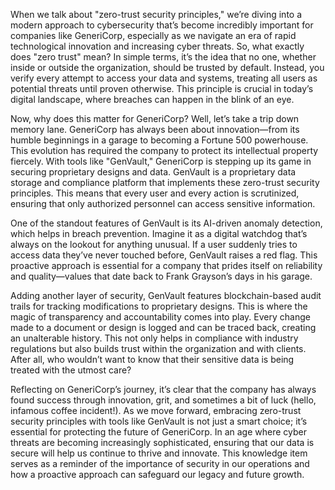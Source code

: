When we talk about "zero-trust security principles," we’re diving into a modern approach to cybersecurity that’s become incredibly important for companies like GeneriCorp, especially as we navigate an era of rapid technological innovation and increasing cyber threats. So, what exactly does "zero trust" mean? In simple terms, it’s the idea that no one, whether inside or outside the organization, should be trusted by default. Instead, you verify every attempt to access your data and systems, treating all users as potential threats until proven otherwise. This principle is crucial in today’s digital landscape, where breaches can happen in the blink of an eye.

Now, why does this matter for GeneriCorp? Well, let’s take a trip down memory lane. GeneriCorp has always been about innovation—from its humble beginnings in a garage to becoming a Fortune 500 powerhouse. This evolution has required the company to protect its intellectual property fiercely. With tools like "GenVault," GeneriCorp is stepping up its game in securing proprietary designs and data. GenVault is a proprietary data storage and compliance platform that implements these zero-trust security principles. This means that every user and every action is scrutinized, ensuring that only authorized personnel can access sensitive information.

One of the standout features of GenVault is its AI-driven anomaly detection, which helps in breach prevention. Imagine it as a digital watchdog that’s always on the lookout for anything unusual. If a user suddenly tries to access data they’ve never touched before, GenVault raises a red flag. This proactive approach is essential for a company that prides itself on reliability and quality—values that date back to Frank Grayson’s days in his garage.

Adding another layer of security, GenVault features blockchain-based audit trails for tracking modifications to proprietary designs. This is where the magic of transparency and accountability comes into play. Every change made to a document or design is logged and can be traced back, creating an unalterable history. This not only helps in compliance with industry regulations but also builds trust within the organization and with clients. After all, who wouldn’t want to know that their sensitive data is being treated with the utmost care?

Reflecting on GeneriCorp’s journey, it’s clear that the company has always found success through innovation, grit, and sometimes a bit of luck (hello, infamous coffee incident!). As we move forward, embracing zero-trust security principles with tools like GenVault is not just a smart choice; it’s essential for protecting the future of GeneriCorp. In an age where cyber threats are becoming increasingly sophisticated, ensuring that our data is secure will help us continue to thrive and innovate. This knowledge item serves as a reminder of the importance of security in our operations and how a proactive approach can safeguard our legacy and future growth.